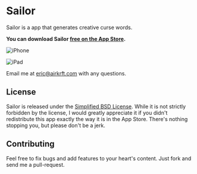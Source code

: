 # Sailor

Sailor is a app that generates creative curse words. 

**You can download Sailor [free on the App Store](http://itunes.apple.com/us/app/sailor/id416574379).**

![iPhone](http://a5.mzstatic.com/us/r1000/091/Purple/f2/22/0c/mzl.jqpnxukp.320x480-75.jpg)

![iPad](http://a1.mzstatic.com/us/r1000/113/Purple/b9/3f/c3/mzl.unvtadaz.480x480-75.jpg)


Email me at <eric@airkrft.com> with any questions. 

## License

Sailor is released under the [Simplified BSD License](https://github.com/erickreutz/sailor/blob/master/LICENSE). While it is not strictly forbidden by the license, I would greatly appreciate it if you didn't redistribute this app exactly the way it is in the App Store. There's nothing stopping you, but please don't be a jerk.

## Contributing

Feel free to fix bugs and add features to your heart's content. Just fork and send me a pull-request.
